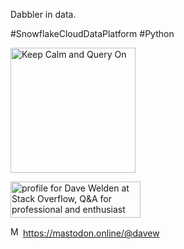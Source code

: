 Dabbler in data.

#SnowflakeCloudDataPlatform #Python

<img src="https://github.com/user-attachments/assets/deae51c4-d82f-4b8d-85a1-311122707de1" alt="Keep Calm and Query On" width="200"/>

<!--
**dwelden/dwelden** is a ✨ _special_ ✨ repository because its `README.md` (this file) appears on your GitHub profile.

Here are some ideas to get you started:

- 🔭 I’m currently working on ...
- 🌱 I’m currently learning ...
- 👯 I’m looking to collaborate on ...
- 🤔 I’m looking for help with ...
- 💬 Ask me about ...
- 📫 How to reach me: ...
- 😄 Pronouns: ...
- ⚡ Fun fact: ...
-->

<a href="https://stackoverflow.com/users/95014/dave-welden"><img src="https://stackoverflow.com/users/flair/95014.png?theme=clean" width="208" height="58" alt="profile for Dave Welden at Stack Overflow, Q&amp;A for professional and enthusiast programmers" title="profile for Dave Welden at Stack Overflow, Q&amp;A for professional and enthusiast programmers"></a>

<img src="https://joinmastodon.org/logos/logo-purple.svg" alt="Mastodon logo" width="16" height="16"> <a rel="me" href="https://mastodon.online/@davew">https://mastodon.online/@davew</a>
